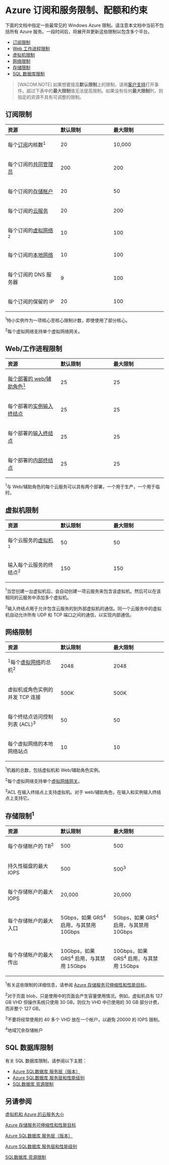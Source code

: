 <properties linkid="azure-subscription-service-limits" urlDisplayName="Azure Subscription and Service Limits, Quotas, and Constraints" pageTitle="Windows Azure 订阅和服务限制、配额和约束" metaKeywords="Cloud Services, Virtual Machines, Web Sites, Virtual Network, SQL数据库, Subscription, Storage" description="提供常见的 Azure 订阅和服务限制以及最大值的列表。" metaCanonical="" services="web-sites,virtual-machines,cloud-services" documentationCenter="" title="" authors="jroth" solutions="" manager="paulettm" editor="mollybos" />
<tags ms.service="web-sites,virtual-machines,cloud-services"
    ms.date="02/20/2015"
    wacn.date="04/11/2015"
    />

# Azure 订阅和服务限制、配额和约束

下面的文档中指定一些最常见的 Windows Azure 限制。请注意本文档中当前不包括所有 Azure 服务。一段时间后，将展开并更新这些限制以包含多个平台。

-   [订阅限制][订阅限制]
-   [Web 工作进程限制][Web 工作进程限制]
-   [虚拟机限制][虚拟机限制]
-   [网络限制][网络限制]
-   [存储限制][存储限制]
-   [SQL 数据库限制][SQL 数据库限制]

> [WACOM.NOTE] 如果想要提高**默认限制**上的限制，请用[客户支持][客户支持]打开事件。超过下表中的**最大限制**值无法提高限制。如果没有任何**最大限制**列，则指定的资源不具有可调整的限制。

## <a name="subscription"></a>订阅限制

<table>
<colgroup>
<col width="33%" />
<col width="33%" />
<col width="33%" />
</colgroup>
<thead>
<tr class="header">
<th align="left">资源</th>
<th align="left">默认限制</th>
<th align="left">最大限制</th>
</tr>
</thead>
<tbody>
<tr class="odd">
<td align="left"><p>每个<a href="http://msdn.microsoft.com/zh-cn/library/azure/hh531793.aspx">订阅</a>内核数<sup>1</sup></p></td>
<td align="left"><p>20</p></td>
<td align="left"><p>10,000</p></td>
</tr>
<tr class="even">
<td align="left"><p>每个订阅的<a href="http://msdn.microsoft.com/zh-cn/library/azure/gg456328.aspx">共同管理员</a></p></td>
<td align="left"><p>200</p></td>
<td align="left"><p>200</p></td>
</tr>
<tr class="odd">
<td align="left"><p>每个订阅的<a href="http://www.windowsazure.cn/zh-cn/documentation/articles/storage-whatis-account/">存储帐户</a></p></td>
<td align="left"><p>20</p></td>
<td align="left"><p>50</p></td>
</tr>
<tr class="even">
<td align="left"><p>每个订阅的<a href="http://www.windowsazure.cn/zh-cn/documentation/articles/cloud-services-what-is/">云服务</a></p></td>
<td align="left"><p>20</p></td>
<td align="left"><p>200</p></td>
</tr>
<tr class="odd">
<td align="left"><p>每个订阅的<a href="http://msdn.microsoft.com/zh-cn/library/azure/jj156007.aspx">虚拟网络</a><sup>2</sup></p></td>
<td align="left"><p>10</p></td>
<td align="left"><p>100</p></td>
</tr>
<tr class="even">
<td align="left"><p>每个订阅的<a href="http://msdn.microsoft.com/zh-cn/library/jj157100.aspx">本地网络</a></p></td>
<td align="left"><p>10</p></td>
<td align="left"><p>100</p></td>
</tr>
<tr class="odd">
<td align="left"><p>每个订阅的 DNS 服务器</p></td>
<td align="left"><p>9</p></td>
<td align="left"><p>100</p></td>
</tr>
<tr class="even">
<td align="left"><p>每个订阅的保留的 IP</p></td>
<td align="left"><p>20</p></td>
<td align="left"><p>100</p></td>
</tr>
</tbody>
</table>

<sup>1</sup>特小实例作为一项核心至核心限制计数，即使使用了部分核心。

<sup>2</sup>每个虚拟网络支持单个虚拟网络网关。

## <a name="webworkerlimits"></a>Web/工作进程限制

<table>
<colgroup>
<col width="33%" />
<col width="33%" />
<col width="33%" />
</colgroup>
<thead>
<tr class="header">
<th align="left">资源</th>
<th align="left">默认限制</th>
<th align="left">最大限制</th>
</tr>
</thead>
<tbody>
<tr class="odd">
<td align="left"><p><a href="http://www.windowsazure.cn/zh-cn/documentation/articles/cloud-services-what-is/">每个部署的 web/辅助角色<sup>1</sup></a></p></td>
<td align="left"><p>25</p></td>
<td align="left"><p>25</p></td>
</tr>
<tr class="even">
<td align="left"><p>每个部署的<a href="http://msdn.microsoft.com/zh-cn/library/gg557552.aspx#InstanceInputEndpoint">实例输入终结点</a></p></td>
<td align="left"><p>25</p></td>
<td align="left"><p>25</p></td>
</tr>
<tr class="odd">
<td align="left"><p>每个部署的<a href="http://msdn.microsoft.com/zh-cn/library/gg557552.aspx#InputEndpoint">输入终结点</a></p></td>
<td align="left"><p>25</p></td>
<td align="left"><p>25</p></td>
</tr>
<tr class="even">
<td align="left"><p>每个部署的<a href="http://msdn.microsoft.com/zh-cn/library/gg557552.aspx#InternalEndpoint">内部终结点</a></p></td>
<td align="left"><p>25</p></td>
<td align="left"><p>25</p></td>
</tr>
</tbody>
</table>

<sup>1</sup>与 Web/辅助角色的每个云服务可以具有两个部署，一个用于生产，一个用于临时。

## <a name="vmlimits"></a>虚拟机限制

<table>
<colgroup>
<col width="33%" />
<col width="33%" />
<col width="33%" />
</colgroup>
<thead>
<tr class="header">
<th align="left">资源</th>
<th align="left">默认限制</th>
<th align="left">最大限制</th>
</tr>
</thead>
<tbody>
<tr class="odd">
<td align="left"><p>每个云服务的<a href="http://www.windowsazure.cn/zh-cn/documentation/services/virtual-machines/">虚拟机</a><sup>1</sup></p></td>
<td align="left"><p>50</p></td>
<td align="left"><p>50</p></td>
</tr>
<tr class="even">
<td align="left"><p>输入每个云服务的终结点<sup>2</sup></p></td>
<td align="left"><p>150</p></td>
<td align="left"><p>150</p></td>
</tr>
</tbody>
</table>

<sup>1</sup>当您创建一台虚拟机后，会自动创建一项云服务来包含该虚拟机。然后可以在该相同的云服务中添加多个虚拟机。

<sup>2</sup>输入终结点用于允许包含云服务的到外部虚拟机的通信。同一个云服务中的虚拟机自动允许所有 UDP 和 TCP 端口之间的通信，以实现内部通信。

## <a name="networkinglimits"></a>网络限制

<table>
<colgroup>
<col width="33%" />
<col width="33%" />
<col width="33%" />
</colgroup>
<thead>
<tr class="header">
<th align="left">资源</th>
<th align="left">默认限制</th>
<th align="left">最大限制</th>
</tr>
</thead>
<tbody>
<tr class="odd">
<td align="left"><p><sup>1</sup>每个<a href="http://msdn.microsoft.com/zh-cn/library/azure/jj156007.aspx">虚拟网络</a>的总机<sup>2</sup></p></td>
<td align="left"><p>2048</p></td>
<td align="left"><p>2048</p></td>
</tr>
<tr class="even">
<td align="left"><p>虚拟机或角色实例的并发 TCP 连接</p></td>
<td align="left"><p>500K</p></td>
<td align="left"><p>500K</p></td>
</tr>
<tr class="odd">
<td align="left"><p>每个终结点访问控制列表 (ACL)<sup>3</sup></p></td>
<td align="left"><p>50</p></td>
<td align="left"><p>50</p></td>
</tr>
<tr class="even">
<td align="left"><p>每个虚拟网络的本地网络站点</p></td>
<td align="left"><p>10</p></td>
<td align="left"><p>10</p></td>
</tr>
</tbody>
</table>

<sup>1</sup>机器的总数，包括虚拟机和 Web/辅助角色实例。

<sup>2</sup>每个虚拟网络支持单个[虚拟网络网关][虚拟网络网关]。

<sup>3</sup>ACL 在输入终结点上支持虚拟机。对于 web/辅助角色，在输入和实例输入终结点上支持它。

## <a name="storagelimits"></a>存储限制<sup>1</sup>

<table>
<colgroup>
<col width="33%" />
<col width="33%" />
<col width="33%" />
</colgroup>
<thead>
<tr class="header">
<th align="left">资源</th>
<th align="left">默认限制</th>
<th align="left">最大限制</th>
</tr>
</thead>
<tbody>
<tr class="odd">
<td align="left"><p>每个存储帐户的 TB<sup>2</sup></p></td>
<td align="left"><p>500</p></td>
<td align="left"><p>500</p></td>
</tr>
<tr class="even">
<td align="left"><p>持久性磁盘的最大 IOPS</p></td>
<td align="left"><p>500</p></td>
<td align="left"><p>500<sup>3</sup></p></td>
</tr>
<tr class="odd">
<td align="left"><p>每个存储帐户的最大 IOPS</p></td>
<td align="left"><p>20,000</p></td>
<td align="left"><p>20,000</p></td>
</tr>
<tr class="even">
<td align="left"><p>每个存储帐户的最大入口</p></td>
<td align="left"><p>5Gbps，如果 GRS<sup>4</sup> 启用，与其禁用 10Gbps</p></td>
<td align="left"><p>5Gbps，如果 GRS<sup>4</sup> 启用，与其禁用 10Gbps</p></td>
</tr>
<tr class="odd">
<td align="left"><p>每个存储帐户的最大传出</p></td>
<td align="left"><p>10Gbps，如果 GRS<sup>4</sup> 启用，与其禁用 15Gbps</p></td>
<td align="left"><p>10Gbps，如果 GRS<sup>4</sup> 启用，与其禁用 15Gbps</p></td>
</tr>
</tbody>
</table>

<sup>1</sup>有关这些限制的详细信息，请参阅 [Azure 存储服务可伸缩性和性能目标][Azure 存储服务可伸缩性和性能目标]。

<sup>2</sup>对于页面 blob，只是使用中的页面会产生容量使用情况。例如，虚拟机具有 127 GB VHD 但操作系统只使用 30 GB，则仅为 VHD 中已使用的 30 GB 部分计费，而非整个 127 GB。

<sup>3</sup>不要将经常使用的 40 多个 VHD 放在一个帐户，以避免 20000 的 IOPS 限制。

<sup>4</sup>地域冗余存储帐户

## <a name="sqldblimits"></a>SQL 数据库限制

有关 SQL 数据库限制，请参阅以下主题：

-   [Azure SQL数据库 服务层（版本）][Azure SQL数据库 服务层（版本）]
-   [Azure SQL数据库 服务层和性能级别][Azure SQL数据库 服务层和性能级别]
-   [SQL数据库 资源限制][SQL数据库 资源限制]

## <a name="seealso"></a>另请参阅

[虚拟机和 Azure 的云服务大小][虚拟机和 Azure 的云服务大小]

[Azure 存储服务可伸缩性和性能目标][Azure 存储服务可伸缩性和性能目标]

[Azure SQL数据库 服务层（版本）][Azure SQL数据库 服务层（版本）]

[Azure SQL数据库 服务层和性能级别][Azure SQL数据库 服务层和性能级别]

[SQL数据库 资源限制][SQL数据库 资源限制]

  [订阅限制]: #subscription
  [Web 工作进程限制]: #webworkerlimits
  [虚拟机限制]: #vmlimits
  [网络限制]: #networkinglimits
  [存储限制]: #storagelimits
  [SQL 数据库限制]: #sqldblimits
  [客户支持]: http://www.windowsazure.cn/support/faq/
  [虚拟网络网关]: http://msdn.microsoft.com/zh-cn/library/azure/jj156210.aspx
  [Azure 存储服务可伸缩性和性能目标]: http://msdn.microsoft.com/zh-cn/library/azure/dn249410.aspx
  [Azure SQL数据库 服务层（版本）]: http://msdn.microsoft.com/zh-cn/library/azure/dn741340.aspx
  [Azure SQL数据库 服务层和性能级别]: http://msdn.microsoft.com/zh-cn/library/azure/dn741336.aspx
  [SQL数据库 资源限制]: http://msdn.microsoft.com/zh-cn/library/azure/dn338081.aspx
  [虚拟机和 Azure 的云服务大小]: http://msdn.microsoft.com/zh-cn/library/azure/dn197896.aspx
